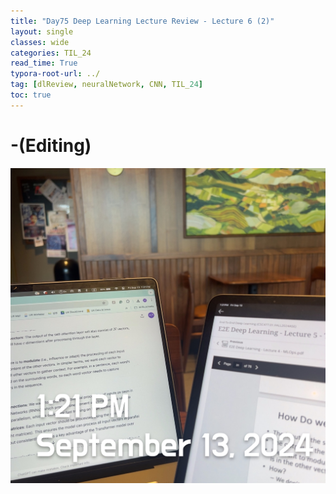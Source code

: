 ```yaml
---
title: "Day75 Deep Learning Lecture Review - Lecture 6 (2)"
layout: single
classes: wide
categories: TIL_24
read_time: True
typora-root-url: ../
tag: [dlReview, neuralNetwork, CNN, TIL_24]
toc: true 
---
```


# -(Editing)

![14F066F1-E774-4C25-8E35-600190487544](/images/2024-09-13-TIL24_Day75_DL/14F066F1-E774-4C25-8E35-600190487544.jpeg)
